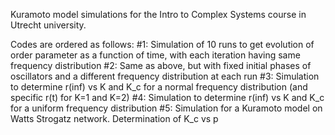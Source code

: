 Kuramoto model simulations for the Intro to Complex Systems course in Utrecht university.

Codes are ordered as follows: 
#1: Simulation of 10 runs to get evolution of order parameter as a function of time, with each iteration having same frequency distribution
#2: Same as above, but with fixed initial phases of oscillators and a different frequency distribution at each run
#3: Simulation to determine r(inf) vs K and K_c for a normal frequency distribution (and specific r(t) for K=1 and K=2)
#4: Simulation to determine r(inf) vs K and K_c for a uniform frequency distribution
#5: Simulation for a Kuramoto model on Watts Strogatz network. Determination of K_c vs p
